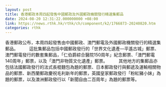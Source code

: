 ```yaml
---
layout: post
title: 香港郵政本周四起發售中國郵政及外國郵政機關發行精選集郵品
date: 2024-08-20 12:31:22.000000000 +08:00
link: https://news.rthk.hk/rthk/ch/component/k2/1766873-20240820.htm
categories: rthk
---
```


香港郵政公布，本周四起發售由中國郵政、澳門郵電及外國郵政機關發行的精選集郵品。
　　 
這批集郵品包括中國郵政發行的「世界文化遺產—平遙古城」郵票、澳門郵電發行的數套集郵品，「仁伯爵綜合醫院150周年」紀念郵票、「澳門郵電140周年」郵票，以及「澳門非物質文化遺產」郵票。
　　 
其他地方的集郵品亦包括法國郵政發行的法式長棍麵包為題的郵票、日本郵政發行與郵遞及運輸相關物品的郵票、新西蘭郵政慶祝毛利新年的郵票，英國皇家郵政發行「粉紅豬小妹」為題的郵票，以及澳洲郵政發行以「新聞自由二百周年」為題的郵票等。
